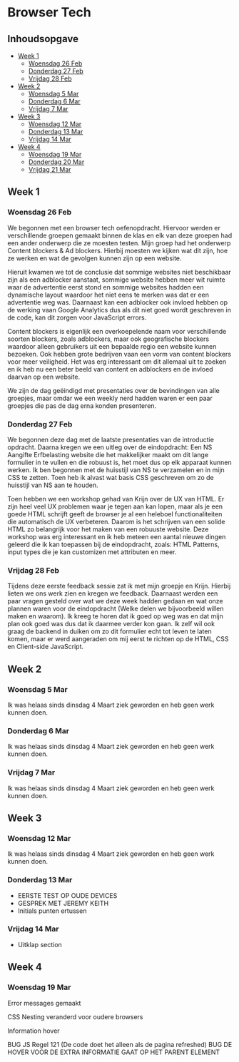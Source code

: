 # Browser Tech

## Inhoudsopgave

- [Week 1](#week-1)
  - [Woensdag 26 Feb](#woensdag-26-feb)
  - [Donderdag 27 Feb](#donderdag-27-feb)
  - [Vrijdag 28 Feb](#vrijdag-28-feb)
- [Week 2](#week-2)
  - [Woensdag 5 Mar](#woensdag-5-mar)
  - [Donderdag 6 Mar](#donderdag-6-mar)
  - [Vrijdag 7 Mar](#vrijdag-7-mar)
- [Week 3](#week-3)
  - [Woensdag 12 Mar](#woensdag-12-mar)
  - [Donderdag 13 Mar](#donderdag-13-mar)
  - [Vrijdag 14 Mar](#vrijdag-14-mar)
- [Week 4](#week-4)
  - [Woensdag 19 Mar](#woensdag-19-mar)
  - [Donderdag 20 Mar](#donderdag-20-mar)
  - [Vrijdag 21 Mar](#vrijdag-21-mar)

## Week 1

### Woensdag 26 Feb

We begonnen met een browser tech oefenopdracht. Hiervoor werden er verschillende groepen gemaakt binnen de klas en elk van deze groepen had een ander onderwerp die ze moesten testen. Mijn groep had het onderwerp Content blockers & Ad blockers. Hierbij moesten we kijken wat dit zijn, hoe ze werken en wat de gevolgen kunnen zijn op een website.

Hieruit kwamen we tot de conclusie dat sommige websites niet beschikbaar zijn als een adblocker aanstaat, sommige website hebben meer wit ruimte waar de advertentie eerst stond en sommige websites hadden een dynamische layout waardoor het niet eens te merken was dat er een advertentie weg was. Daarnaast kan een adblocker ook invloed hebben op de werking vaan Google Analytics dus als dit niet goed wordt geschreven in de code, kan dit zorgen voor JavaScript errors.

Content blockers is eigenlijk een overkoepelende naam voor verschillende soorten blockers, zoals adblockers, maar ook geografische blockers waardoor alleen gebruikers uit een bepaalde regio een website kunnen bezoeken. Ook hebben grote bedrijven vaan een vorm van content blockers voor meer veiligheid. Het was erg interessant om dit allemaal uit te zoeken en ik heb nu een beter beeld van content en adblockers en de invloed daarvan op een website.

We zijn de dag geëindigd met presentaties over de bevindingen van alle groepjes, maar omdar we een weekly nerd hadden waren er een paar groepjes die pas de dag erna konden presenteren.

### Donderdag 27 Feb

We begonnen deze dag met de laatste presentaties van de introductie opdracht. Daarna kregen we een uitleg over de eindopdracht: Een NS Aangifte Erfbelasting website die het makkelijker maakt om dit lange formulier in te vullen en die robuust is, het moet dus op elk apparaat kunnen werken. Ik ben begonnen met de huisstijl van NS te verzamelen en in mijn CSS te zetten. Toen heb ik alvast wat basis CSS geschreven om zo de huisstijl van NS aan te houden.

Toen hebben we een workshop gehad van Krijn over de UX van HTML. Er zijn heel veel UX problemen waar je tegen aan kan lopen, maar als je een goede HTML schrijft geeft de browser je al een heleboel functionaliteiten die automatisch de UX verbeteren. Daarom is het schrijven van een solide HTML zo belangrijk voor het maken van een robuuste website. Deze workshop was erg interessant en ik heb meteen een aantal nieuwe dingen geleerd die ik kan toepassen bij de eindopdracht, zoals: HTML Patterns, input types die je kan customizen met attributen en meer.

### Vrijdag 28 Feb

Tijdens deze eerste feedback sessie zat ik met mijn groepje en Krijn. Hierbij lieten we ons werk zien en kregen we feedback. Daarnaast werden een paar vragen gesteld over wat we deze week hadden gedaan en wat onze plannen waren voor de eindopdracht (Welke delen we bijvoorbeeld willen maken en waarom). Ik kreeg te horen dat ik goed op weg was en dat mijn plan ook goed was dus dat ik daarmee verder kon gaan. Ik zelf wil ook graag de backend in duiken om zo dit formulier echt tot leven te laten komen, maar er werd aangeraden om mij eerst te richten op de HTML, CSS en Client-side JavaScript.

## Week 2

### Woensdag 5 Mar

Ik was helaas sinds dinsdag 4 Maart ziek geworden en heb geen werk kunnen doen.

### Donderdag 6 Mar

Ik was helaas sinds dinsdag 4 Maart ziek geworden en heb geen werk kunnen doen.

### Vrijdag 7 Mar

Ik was helaas sinds dinsdag 4 Maart ziek geworden en heb geen werk kunnen doen.

## Week 3

### Woensdag 12 Mar

Ik was helaas sinds dinsdag 4 Maart ziek geworden en heb geen werk kunnen doen.

### Donderdag 13 Mar

- EERSTE TEST OP OUDE DEVICES
- GESPREK MET JEREMY KEITH
- Initials punten ertussen

### Vrijdag 14 Mar

- Uitklap section

## Week 4

### Woensdag 19 Mar

Error messages gemaakt

CSS Nesting veranderd voor oudere browsers

Information hover

BUG JS Regel 121 (De code doet het alleen als de pagina refreshed)
BUG DE HOVER VOOR DE EXTRA INFORMATIE GAAT OP HET PARENT ELEMENT

